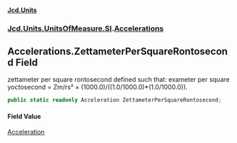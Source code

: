#### [Jcd.Units](index.md 'index')

### [Jcd.Units.UnitsOfMeasure.SI](Jcd.Units.UnitsOfMeasure.SI.md 'Jcd.Units.UnitsOfMeasure.SI').[Accelerations](Accelerations.md 'Jcd.Units.UnitsOfMeasure.SI.Accelerations')

## Accelerations.ZettameterPerSquareRontosecond Field

zettameter per square rontosecond defined such that: exameter per square yoctosecond = Zm/rs² ×
(1000.0)/((1.0/1000.0)*(1.0/1000.0)).

```csharp
public static readonly Acceleration ZettameterPerSquareRontosecond;
```

#### Field Value

[Acceleration](Acceleration.md 'Jcd.Units.UnitTypes.Acceleration')